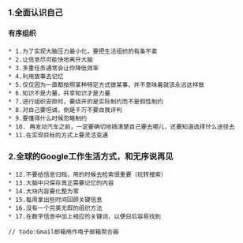 ### 1.全面认识自己

#### 有序组织

    * 1.为了实现大脑压力最小化，要把生活组织的有条不紊
    * 2.让信息尽可能快地离开大脑
    * 3.多重任务通常会让你降低效率
    * 4.利用故事去记忆
    * 5.仅仅因为一直都按照某种特定方式做某事，并不意味着就该永远这样做
    * 6.知识不是力量，共享知识才是力量
    * 7.进行组织安排时，要绕开的是实际制约而不是假性制约
    * 8.对自己要坦诚，倒是千万不要自我评判
    * 9.要懂得什么时候忽略制约
    * 10. 再发动汽车之前，一定要确切地搞清楚自己要去哪儿，还要知道选择什么途径去
    * 11.在实现目标的方式上要灵活变通

### 2.全球的Google工作生活方式，和无序说再见
    * 12.不要给信息归档，用的时候去检索很重要（玩转搜索）
    * 13.大脑中只保存真正需要记忆的内容
    * 14.大块内容要化整为零
    * 15.每周拿出些时间回顾关键信息
    * 16.没有一个完美无瑕的组织方法
    * 17.在数字信息中加上相应的关键词，以便日后容易找到
    

```// todo:Gmail邮箱用作电子邮箱聚合器``` 
